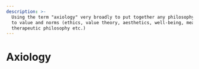 ```yaml
---
description: >-
  Using the term "axiology" very broadly to put together any philosophy related
  to value and norms (ethics, value theory, aesthetics, well-being, meaning,
  therapeutic philosophy etc.)
---
```


# Axiology

